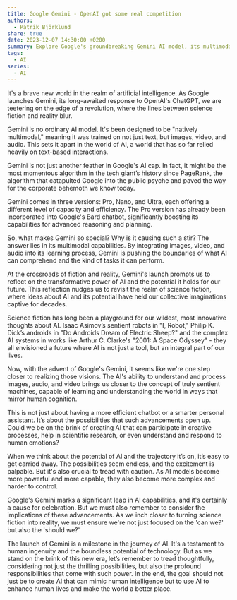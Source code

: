 ```yaml
---
title: Google Gemini - OpenAI got some real competition
authors:
  - Patrik Björklund
share: true
date: 2023-12-07 14:30:00 +0200
summary: Explore Google's groundbreaking Gemini AI model, its multimodal capabilities, and the transformative potential and challenges it brings.
tags:
  - AI
series:
  - AI
---
```


It's a brave new world in the realm of artificial intelligence. As Google launches Gemini, its long-awaited response to OpenAI's ChatGPT, we are teetering on the edge of a revolution, where the lines between science fiction and reality blur.

Gemini is no ordinary AI model. It's been designed to be "natively multimodal," meaning it was trained on not just text, but images, video, and audio. This sets it apart in the world of AI, a world that has so far relied heavily on text-based interactions. 

Gemini is not just another feather in Google's AI cap. In fact, it might be the most momentous algorithm in the tech giant’s history since PageRank, the algorithm that catapulted Google into the public psyche and paved the way for the corporate behemoth we know today.

Gemini comes in three versions: Pro, Nano, and Ultra, each offering a different level of capacity and efficiency. The Pro version has already been incorporated into Google's Bard chatbot, significantly boosting its capabilities for advanced reasoning and planning. 

So, what makes Gemini so special? Why is it causing such a stir? The answer lies in its multimodal capabilities. By integrating images, video, and audio into its learning process, Gemini is pushing the boundaries of what AI can comprehend and the kind of tasks it can perform.

At the crossroads of fiction and reality, Gemini's launch prompts us to reflect on the transformative power of AI and the potential it holds for our future. This reflection nudges us to revisit the realm of science fiction, where ideas about AI and its potential have held our collective imaginations captive for decades.

Science fiction has long been a playground for our wildest, most innovative thoughts about AI. Isaac Asimov’s sentient robots in "I, Robot," Philip K. Dick’s androids in "Do Androids Dream of Electric Sheep?" and the complex AI systems in works like Arthur C. Clarke's "2001: A Space Odyssey" - they all envisioned a future where AI is not just a tool, but an integral part of our lives.

Now, with the advent of Google's Gemini, it seems like we're one step closer to realizing those visions. The AI's ability to understand and process images, audio, and video brings us closer to the concept of truly sentient machines, capable of learning and understanding the world in ways that mirror human cognition.

This is not just about having a more efficient chatbot or a smarter personal assistant. It’s about the possibilities that such advancements open up. Could we be on the brink of creating AI that can participate in creative processes, help in scientific research, or even understand and respond to human emotions? 

When we think about the potential of AI and the trajectory it’s on, it’s easy to get carried away. The possibilities seem endless, and the excitement is palpable. But it's also crucial to tread with caution. As AI models become more powerful and more capable, they also become more complex and harder to control.

Google's Gemini marks a significant leap in AI capabilities, and it's certainly a cause for celebration. But we must also remember to consider the implications of these advancements. As we inch closer to turning science fiction into reality, we must ensure we're not just focused on the 'can we?' but also the 'should we?'

The launch of Gemini is a milestone in the journey of AI. It's a testament to human ingenuity and the boundless potential of technology. But as we stand on the brink of this new era, let’s remember to tread thoughtfully, considering not just the thrilling possibilities, but also the profound responsibilities that come with such power. In the end, the goal should not just be to create AI that can mimic human intelligence but to use AI to enhance human lives and make the world a better place.